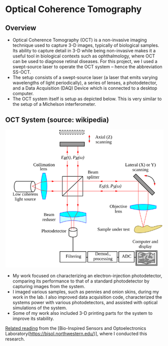 # Optical Coherence Tomography 

## Overview 

- Optical Coherence Tomography (OCT) is a non-invasive imaging technique used to capture 3-D images, typically of biological samples. Its ability to capture detail in 3-D while being non-invasive makes it a useful tool in biological contexts such as ophthalmology, where OCT can be used to diagnose retinal diseases. For this project, we I used a swept-source laser to operate the OCT system – hence the abbreviation SS-OCT. 
- The setup consists of a swept-source laser (a laser that emits varying wavelengths of light periodically), a series of lenses, a photodetector, and a Data Acquisition (DAQ) Device  which is connected to a desktop computer.
- The OCT system itself is setup as depicted below. This is very similar to the setup of a Michelson interferometer. 

## OCT System (source: wikipedia)
![OCT System](OCT_system.png)

- My work focused on characterizing an electron-injection photodetector, comparing its performance to that of a standard photodetector by capturing images from the system. 
- I imaged various samples, such as pennies and onion skins, during my work in the lab. I also improved data acquisition code, characterized the systems power with various photodetectors, and assisted with optical simulations of the system. 
- Some of my work also included 3-D printing parts for the system to improve its stability. 

[Related reading](https://pubmed.ncbi.nlm.nih.gov/28446793/) from the [Bio-Inspired Sensors and Optoelectronics Laboratory(https://bisol.northwestern.edu/)], where I conducted this research.
